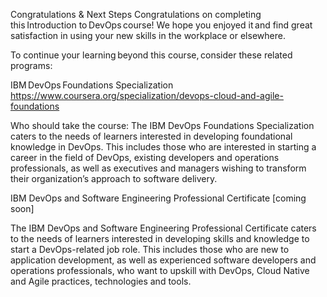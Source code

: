 Congratulations & Next Steps
Congratulations on completing this Introduction to DevOps course! We hope you enjoyed it and find great satisfaction in using your new skills in the workplace or elsewhere.  

To continue your learning beyond this course, consider these related programs:   

IBM DevOps Foundations Specialization 
https://www.coursera.org/specialization/devops-cloud-and-agile-foundations

Who should take the course: The IBM DevOps Foundations Specialization caters to the needs of learners interested in developing foundational knowledge in DevOps. This includes those who are interested in starting a career in the field of DevOps, existing developers and operations professionals, as well as executives and managers wishing to transform their organization’s approach to software delivery. 

IBM DevOps and Software Engineering Professional Certificate [coming soon]

The IBM DevOps and Software Engineering Professional Certificate caters to the needs of learners interested in developing skills and knowledge to start a DevOps-related job role. This includes those who are new to application development, as well as experienced software developers and operations professionals, who want to upskill with DevOps, Cloud Native and Agile practices, technologies and tools.